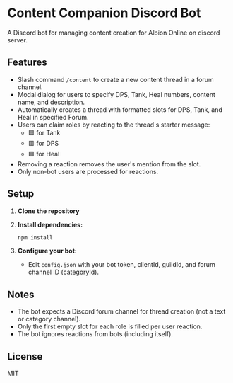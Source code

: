 # Content Companion Discord Bot

A Discord bot for managing content creation for Albion Online on discord server.

## Features

- Slash command `/content` to create a new content thread in a forum channel.
- Modal dialog for users to specify DPS, Tank, Heal numbers, content name, and description.
- Automatically creates a thread with formatted slots for DPS, Tank, and Heal in specified Forum.
- Users can claim roles by reacting to the thread's starter message:
  - 🟦 for Tank
  - 🟥 for DPS
  - 🟩 for Heal
- Removing a reaction removes the user's mention from the slot.
- Only non-bot users are processed for reactions.

## Setup

1. **Clone the repository**
2. **Install dependencies:**
   ```sh
   npm install
   ```
3. **Configure your bot:**

   - Edit `config.json` with your bot token, clientId, guildId, and forum channel ID (categoryId).

## Notes

- The bot expects a Discord forum channel for thread creation (not a text or category channel).
- Only the first empty slot for each role is filled per user reaction.
- The bot ignores reactions from bots (including itself).

## License

MIT

